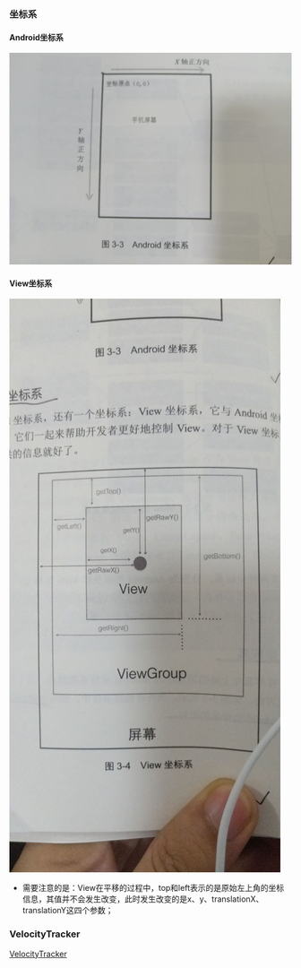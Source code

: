 ### 坐标系
#### Android坐标系
![Android坐标系](https://github.com/ningbaoqi/View/blob/master/gif/pic-1.jpg)
#### View坐标系
![View坐标系](https://github.com/ningbaoqi/View/blob/master/gif/pic-2.jpg)
+ 需要注意的是：View在平移的过程中，top和left表示的是原始左上角的坐标信息，其值并不会发生改变，此时发生改变的是x、y、translationX、translationY这四个参数；

### VelocityTracker
[VelocityTracker](https://github.com/ningbaoqi/View/blob/master/README-event.md)
